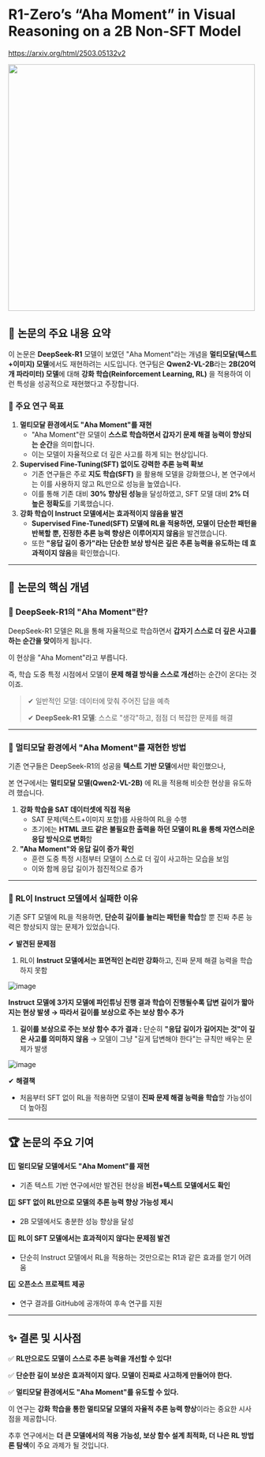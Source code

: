 # R1-Zero’s “Aha Moment” in Visual Reasoning on a 2B Non-SFT Model

https://arxiv.org/html/2503.05132v2

<img src="https://github.com/user-attachments/assets/fa04dcf6-bb79-490e-b2a8-7d24bfbf166f" width="500">


## 📌 논문의 주요 내용 요약

이 논문은 **DeepSeek-R1** 모델이 보였던 "Aha Moment"라는 개념을 **멀티모달(텍스트+이미지) 모델**에서도 재현하려는 시도입니다. 연구팀은 **Qwen2-VL-2B**라는 **2B(20억 개 파라미터) 모델**에 대해 **강화 학습(Reinforcement Learning, RL)** 을 적용하여 이런 특성을 성공적으로 재현했다고 주장합니다.

### 🎯 주요 연구 목표

1. **멀티모달 환경에서도 "Aha Moment"를 재현**
    - "Aha Moment"란 모델이 **스스로 학습하면서 갑자기 문제 해결 능력이 향상되는 순간**을 의미합니다.
    - 이는 모델이 자율적으로 더 깊은 사고를 하게 되는 현상입니다.
2. **Supervised Fine-Tuning(SFT) 없이도 강력한 추론 능력 확보**
    - 기존 연구들은 주로 **지도 학습(SFT)** 을 활용해 모델을 강화했으나, 본 연구에서는 이를 사용하지 않고 RL만으로 성능을 높였습니다.
    - 이를 통해 기존 대비 **30% 향상된 성능**을 달성하였고, SFT 모델 대비 **2% 더 높은 정확도**를 기록했습니다.
3. **강화 학습이 Instruct 모델에서는 효과적이지 않음을 발견**
    - **Supervised Fine-Tuned(SFT) 모델에 RL을 적용하면, 모델이 단순한 패턴을 반복할 뿐, 진정한 추론 능력 향상은 이루어지지 않음**을 발견했습니다.
    - 또한 **"응답 길이 증가"라는 단순한 보상 방식은 깊은 추론 능력을 유도하는 데 효과적이지 않음**을 확인했습니다.

---

## 🔬 논문의 핵심 개념

### 🔹 **DeepSeek-R1의 "Aha Moment"란?**

DeepSeek-R1 모델은 RL을 통해 자율적으로 학습하면서 **갑자기 스스로 더 깊은 사고를 하는 순간을 맞이**하게 됩니다.

이 현상을 "Aha Moment"라고 부릅니다.

즉, 학습 도중 특정 시점에서 모델이 **문제 해결 방식을 스스로 개선**하는 순간이 온다는 것이죠.

> ✔ 일반적인 모델: 데이터에 맞춰 주어진 답을 예측
> 
> 
> ✔ **DeepSeek-R1 모델**: 스스로 "생각"하고, 점점 더 복잡한 문제를 해결
> 

---

### 🔹 **멀티모달 환경에서 "Aha Moment"를 재현한 방법**

기존 연구들은 DeepSeek-R1의 성공을 **텍스트 기반 모델**에서만 확인했으나,

본 연구에서는 **멀티모달 모델(Qwen2-VL-2B)** 에 RL을 적용해 비슷한 현상을 유도하려 했습니다.

1. **강화 학습을 SAT 데이터셋에 직접 적용**
    - SAT 문제(텍스트+이미지 포함)를 사용하여 RL을 수행
    - 초기에는 **HTML 코드 같은 불필요한 출력을 하던 모델이 RL을 통해 자연스러운 응답 방식으로 변화**함
2. **"Aha Moment"와 응답 길이 증가 확인**
    - 훈련 도중 특정 시점부터 모델이 스스로 더 깊이 사고하는 모습을 보임
    - 이와 함께 응답 길이가 점진적으로 증가

---

### 🔹 **RL이 Instruct 모델에서 실패한 이유**

기존 SFT 모델에 RL을 적용하면, **단순히 길이를 늘리는 패턴을 학습**할 뿐 진짜 추론 능력은 향상되지 않는 문제가 있었습니다.

✔ **발견된 문제점**

1. RL이 **Instruct 모델에서는 표면적인 논리만 강화**하고, 진짜 문제 해결 능력을 학습하지 못함

![image](https://github.com/user-attachments/assets/409399f4-b69f-4b1a-be1e-d7923b42c557)


**Instruct 모델에 3가지 모델에 파인튜닝 진행 결과 학습이 진행될수록 답변 길이가 짧아지는 현상 발생 → 따라서 길이를 보상으로 주는 보상 함수 추가**

1. **길이를 보상으로 주는 보상 함수 추가 결과 :** 단순히 **"응답 길이가 길어지는 것"이 깊은 사고를 의미하지 않음**
→ 모델이 그냥 "길게 답변해야 한다"는 규칙만 배우는 문제가 발생

![image](https://github.com/user-attachments/assets/45b4b58e-46a3-424a-8365-1da52bc2e9b9)


✔ **해결책**

- 처음부터 SFT 없이 RL을 적용하면 모델이 **진짜 문제 해결 능력을 학습**할 가능성이 더 높아짐

---

## 🏆 논문의 주요 기여

1️⃣ **멀티모달 모델에서도 "Aha Moment"를 재현**

- 기존 텍스트 기반 연구에서만 발견된 현상을 **비전+텍스트 모델에서도 확인**

2️⃣ **SFT 없이 RL만으로 모델의 추론 능력 향상 가능성 제시**

- 2B 모델에서도 충분한 성능 향상을 달성

3️⃣ **RL이 SFT 모델에서는 효과적이지 않다는 문제점 발견**

- 단순히 Instruct 모델에서 RL을 적용하는 것만으로는 R1과 같은 효과를 얻기 어려움

4️⃣ **오픈소스 프로젝트 제공**

- 연구 결과를 GitHub에 공개하여 후속 연구를 지원

---

## ✨ 결론 및 시사점

✅ **RL만으로도 모델이 스스로 추론 능력을 개선할 수 있다!**

✅ **단순한 길이 보상은 효과적이지 않다. 모델이 진짜로 사고하게 만들어야 한다.**

✅ **멀티모달 환경에서도 "Aha Moment"를 유도할 수 있다.**

이 연구는 **강화 학습을 통한 멀티모달 모델의 자율적 추론 능력 향상**이라는 중요한 시사점을 제공합니다.

추후 연구에서는 **더 큰 모델에서의 적용 가능성, 보상 함수 설계 최적화, 더 나은 RL 방법론 탐색**이 주요 과제가 될 것입니다.
